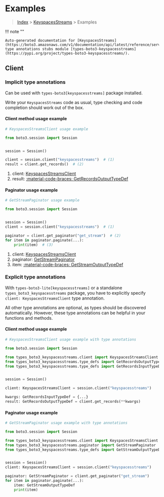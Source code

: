 # Examples

> [Index](../README.md) > [KeyspacesStreams](./README.md) > Examples

!!! note ""

    Auto-generated documentation for [KeyspacesStreams](https://boto3.amazonaws.com/v1/documentation/api/latest/reference/services/keyspacesstreams.html#keyspacesstreams)
    type annotations stubs module [types-boto3-keyspacesstreams](https://pypi.org/project/types-boto3-keyspacesstreams/).

## Client

### Implicit type annotations

Can be used with `types-boto3[keyspacesstreams]` package installed.

Write your `KeyspacesStreams` code as usual,
type checking and code completion should work out of the box.


#### Client method usage example

```python
# KeyspacesStreamsClient usage example

from boto3.session import Session


session = Session()

client = session.client("keyspacesstreams")  # (1)
result = client.get_records()  # (2)
```

1. client: [KeyspacesStreamsClient](./client.md)
2. result: [:material-code-braces: GetRecordsOutputTypeDef](./type_defs.md#getrecordsoutputtypedef)



#### Paginator usage example

```python
# GetStreamPaginator usage example

from boto3.session import Session


session = Session()
client = session.client("keyspacesstreams")  # (1)

paginator = client.get_paginator("get_stream")  # (2)
for item in paginator.paginate(...):
    print(item)  # (3)
```

1. client: [KeyspacesStreamsClient](./client.md)
2. paginator: [GetStreamPaginator](./paginators.md#getstreampaginator)
3. item: [:material-code-braces: GetStreamOutputTypeDef](./type_defs.md#getstreamoutputtypedef)




### Explicit type annotations

With `types-boto3-lite[keyspacesstreams]`
or a standalone `types_boto3_keyspacesstreams` package, you have to explicitly specify `client: KeyspacesStreamsClient` type annotation.

All other type annotations are optional, as types should be discovered automatically.
However, these type annotations can be helpful in your functions and methods.


#### Client method usage example

```python
# KeyspacesStreamsClient usage example with type annotations

from boto3.session import Session

from types_boto3_keyspacesstreams.client import KeyspacesStreamsClient
from types_boto3_keyspacesstreams.type_defs import GetRecordsOutputTypeDef
from types_boto3_keyspacesstreams.type_defs import GetRecordsInputTypeDef


session = Session()

client: KeyspacesStreamsClient = session.client("keyspacesstreams")

kwargs: GetRecordsInputTypeDef = {...}
result: GetRecordsOutputTypeDef = client.get_records(**kwargs)
```



#### Paginator usage example

```python
# GetStreamPaginator usage example with type annotations

from boto3.session import Session

from types_boto3_keyspacesstreams.client import KeyspacesStreamsClient
from types_boto3_keyspacesstreams.paginator import GetStreamPaginator
from types_boto3_keyspacesstreams.type_defs import GetStreamOutputTypeDef


session = Session()
client: KeyspacesStreamsClient = session.client("keyspacesstreams")

paginator: GetStreamPaginator = client.get_paginator("get_stream")
for item in paginator.paginate(...):
    item: GetStreamOutputTypeDef
    print(item)
```




